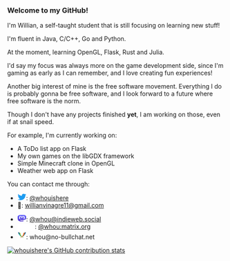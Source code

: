 ### Welcome to my GitHub!

I'm Willian, a self-taught student that is still focusing on learning new stuff!

I'm fluent in Java, C/C++, Go and Python.

At the moment, learning OpenGL, Flask, Rust and Julia.

I'd say my focus was always more on the game development side, since I'm gaming as early as I can remember, and I love creating fun experiences!

Another big interest of mine is the free software movement. Everything I do is probably gonna be free software, and I look forward to a future where free software is the norm.

Though I don't have any projects finished __yet__, I am working on those, even if at snail speed.

For example, I'm currently working on:
- A ToDo list app on Flask
- My own games on the libGDX framework
- Simple Minecraft clone in OpenGL
- Weather web app on Flask

You can contact me through:
- <a href="https://twitter.com"><img src="media/Logo blue.svg" width="20" height="15" alt="Twitter"></a>: [@whouishere](https://twitter.com/whouishere)
- 📧: [willianvinagre11@gmail.com](mailto:willianvinagre11@gmail.com)
<!-- Mastodon's `rel="me"` verification doesn't actually work here, but hopes are up! -->
<!-- https://github.com/community/community/discussions/5720 -->
- <a href="https://joinmastodon.org"><img src="media/logo-purple.svg" width="20" height="15" alt="Mastodon"></a>: <a rel="me" href="https://indieweb.social/@whou"><span>@</span>whou<span>@</span>indieweb.social</a>
- <a href="https://matrix.org"><img src="media/matrix-logo-white.svg" width="40" height="15" style="vertical-align: middle" alt="Matrix"></a>: [@whou:matrix.org](https://matrix.to/#/@whou:matrix.org)
- <a href="https://xmpp.org"><img src="media/xmpp-logo.svg" width="20" height="20" alt="XMPP/Jabber"></a>: whou<span>@</span>no-bullchat.net

<p align="center">

[![whouishere's GitHub contribution stats](https://awesome-github-stats.azurewebsites.net/user-stats/whouishere?cardType=github&theme=github-dark&Title=009C37&Border=FEE000)](https://github.com/brunohbrito/awesome-github-stats)

</p>
